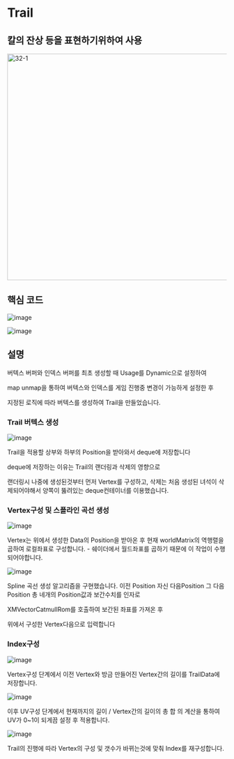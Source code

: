 # Trail

## 칼의 잔상 등을 표현하기위하여 사용

<img width="520" alt="32-1" src="https://github.com/KimDaeMins/Portfolio/assets/68540137/638546e3-3ba5-4bca-933f-d1d16548eb35">

## 핵심 코드

![image](https://github.com/KimDaeMins/Portfolio/assets/68540137/63aaccde-1615-4dad-9c5a-f534d6301d16)

![image](https://github.com/KimDaeMins/Portfolio/assets/68540137/e9a5d3a6-6f98-4f88-a34c-d31a26ac0254)


## 설명

버텍스 버퍼와 인덱스 버퍼를 최초 생성할 때 Usage를 Dynamic으로 설정하여

map unmap을 통하여 버텍스와 인덱스를 게임 진행중 변경이 가능하게 설정한 후 

지정된 로직에 따라 버텍스를 생성하여 Trail을 만들었습니다.

### Trail 버텍스 생성

  ![image](https://github.com/KimDaeMins/Portfolio/assets/68540137/d5f58760-d2c2-44da-a69c-a3105dfb7245)

 Trail을 적용할 상부와 하부의 Position을 받아와서 deque에 저장합니다

 deque에 저장하는 이유는 Trail의 랜더링과 삭제의 영향으로

 랜더링시 나중에 생성된것부터 먼저 Vertex를 구성하고, 삭제는 처음 생성된 녀석이 삭제되어야해서 양쪽이 뚫려있는 deque컨테이너를 이용했습니다.

### Vertex구성 및 스플라인 곡선 생성

![image](https://github.com/KimDaeMins/Portfolio/assets/68540137/050525a0-94a7-4aad-a73c-c4fc36473d16)

Vertex는 위에서 생성한 Data의 Position을 받아온 후 현재 worldMatrix의 역행렬을 곱하여 로컬좌표로 구성합니다. - 쉐이더에서 월드좌표를 곱하기 때문에 이 작업이 수행되어야합니다.

![image](https://github.com/KimDaeMins/Portfolio/assets/68540137/fe5fe8af-0624-403e-8d00-5f31e1ee4ca8)

Spline 곡선 생성 알고리즘을 구현했습니다. 이전 Position 자신 다음Position 그 다음 Position 총 네개의 Position값과 보간수치를 인자로

XMVectorCatmullRom를 호출하여 보간된 좌표를 가져온 후

위에서 구성한 Vertex다음으로 입력합니다

### Index구성

![image](https://github.com/KimDaeMins/Portfolio/assets/68540137/d8e50c08-0913-416d-8d5e-e2ce484a94b6)

Vertex구성 단계에서 이전 Vertex와 방금 만들어진 Vertex간의 길이를 TrailData에 저장합니다.

![image](https://github.com/KimDaeMins/Portfolio/assets/68540137/528d43dd-c561-4327-9b8f-f8ae1ce57021)

이후 UV구성 단계에서  현재까지의 길이 / Vertex간의 길이의 총 합 의 계산을 통하여 UV가 0~1이 되게끔 설정 후 적용합니다.

![image](https://github.com/KimDaeMins/Portfolio/assets/68540137/1c5f8209-f077-492f-b50f-8bb955a83bb5)

Trail의 진행에 따라 Vertex의 구성 및 갯수가 바뀌는것에 맞춰 Index를 재구성합니다.

